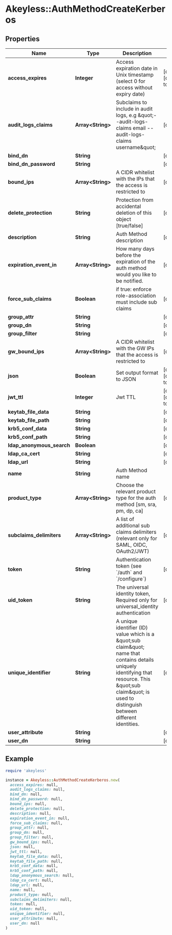 # Akeyless::AuthMethodCreateKerberos

## Properties

| Name | Type | Description | Notes |
| ---- | ---- | ----------- | ----- |
| **access_expires** | **Integer** | Access expiration date in Unix timestamp (select 0 for access without expiry date) | [optional][default to 0] |
| **audit_logs_claims** | **Array&lt;String&gt;** | Subclaims to include in audit logs, e.g \&quot;--audit-logs-claims email --audit-logs-claims username\&quot; | [optional] |
| **bind_dn** | **String** |  | [optional] |
| **bind_dn_password** | **String** |  | [optional] |
| **bound_ips** | **Array&lt;String&gt;** | A CIDR whitelist with the IPs that the access is restricted to | [optional] |
| **delete_protection** | **String** | Protection from accidental deletion of this object [true/false] | [optional] |
| **description** | **String** | Auth Method description | [optional] |
| **expiration_event_in** | **Array&lt;String&gt;** | How many days before the expiration of the auth method would you like to be notified. | [optional] |
| **force_sub_claims** | **Boolean** | if true: enforce role-association must include sub claims | [optional] |
| **group_attr** | **String** |  | [optional] |
| **group_dn** | **String** |  | [optional] |
| **group_filter** | **String** |  | [optional] |
| **gw_bound_ips** | **Array&lt;String&gt;** | A CIDR whitelist with the GW IPs that the access is restricted to | [optional] |
| **json** | **Boolean** | Set output format to JSON | [optional][default to false] |
| **jwt_ttl** | **Integer** | Jwt TTL | [optional][default to 0] |
| **keytab_file_data** | **String** |  | [optional] |
| **keytab_file_path** | **String** |  | [optional] |
| **krb5_conf_data** | **String** |  | [optional] |
| **krb5_conf_path** | **String** |  | [optional] |
| **ldap_anonymous_search** | **Boolean** |  | [optional] |
| **ldap_ca_cert** | **String** |  | [optional] |
| **ldap_url** | **String** |  | [optional] |
| **name** | **String** | Auth Method name |  |
| **product_type** | **Array&lt;String&gt;** | Choose the relevant product type for the auth method [sm, sra, pm, dp, ca] | [optional] |
| **subclaims_delimiters** | **Array&lt;String&gt;** | A list of additional sub claims delimiters (relevant only for SAML, OIDC, OAuth2/JWT) | [optional] |
| **token** | **String** | Authentication token (see &#x60;/auth&#x60; and &#x60;/configure&#x60;) | [optional] |
| **uid_token** | **String** | The universal identity token, Required only for universal_identity authentication | [optional] |
| **unique_identifier** | **String** | A unique identifier (ID) value which is a \&quot;sub claim\&quot; name that contains details uniquely identifying that resource. This \&quot;sub claim\&quot; is used to distinguish between different identities. | [optional] |
| **user_attribute** | **String** |  | [optional] |
| **user_dn** | **String** |  | [optional] |

## Example

```ruby
require 'akeyless'

instance = Akeyless::AuthMethodCreateKerberos.new(
  access_expires: null,
  audit_logs_claims: null,
  bind_dn: null,
  bind_dn_password: null,
  bound_ips: null,
  delete_protection: null,
  description: null,
  expiration_event_in: null,
  force_sub_claims: null,
  group_attr: null,
  group_dn: null,
  group_filter: null,
  gw_bound_ips: null,
  json: null,
  jwt_ttl: null,
  keytab_file_data: null,
  keytab_file_path: null,
  krb5_conf_data: null,
  krb5_conf_path: null,
  ldap_anonymous_search: null,
  ldap_ca_cert: null,
  ldap_url: null,
  name: null,
  product_type: null,
  subclaims_delimiters: null,
  token: null,
  uid_token: null,
  unique_identifier: null,
  user_attribute: null,
  user_dn: null
)
```

